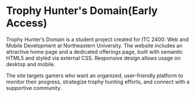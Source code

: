 # Trophy Hunter's Domain(Early Access)


Trophy Hunter’s Domain is a student project created for ITC 2400: Web and Mobile Development at Northeastern University. The website includes an attractive home page and a dedicated offerings page, built with semantic HTML5 and styled via external CSS. Responsive design allows usage on desktop and mobile.

The site targets gamers who want an organized, user-friendly platform to monitor their progress, strategize trophy hunting efforts, and connect with a supportive community.
